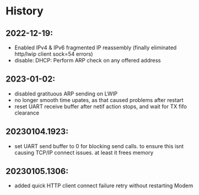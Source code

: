 # History
## 2022-12-19:
* Enabled IPv4 & IPv6 fragmented IP reassembly (finally eliminated http/lwip client sock=54 errors)
* disable: DHCP: Perform ARP check on any offered address

## 2023-01-02:
* disabled gratituous ARP sending on LWIP
* no longer smooth time upates, as that caused problems after restart
* reset UART receive buffer after netif action stops, and wait for TX fifo clearance

## 20230104.1923:
* set UART send buffer to 0 for blocking send calls. to ensure this isnt causing TCP/IP connect issues. at least it frees memory

## 20230105.1306:
* added quick HTTP client connect failure retry without restarting Modem



